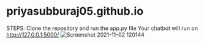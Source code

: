 # priyasubburaj05.github.io
 
STEPS:
Clone the repository and run the app.py file 
Your chatbot will run on http://127.0.0.1:5000/
![Screenshot 2021-11-02 120144](https://user-images.githubusercontent.com/82087114/139797514-df76c39c-ff4d-4b7f-8df9-5d85222e50f7.png)

